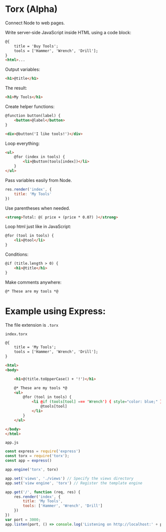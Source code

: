 # Torx (Alpha)

Connect Node to web pages.



Write server-side JavaScript inside HTML using a code block:

```html
@{
    title = 'Buy Tools';
    tools = ['Hammer', 'Wrench', 'Drill'];
}
<html>...
```

Output variables:

```html
<h1>@title</h1>
```

The result:
```html
<h1>My Tools</h1>
```

Create helper functions:

```html
@function button(label) {
	<button>@label</button>
}

<div>@button('I like tools!')</div>
```

Loop everything:
```html
<ul>
	@for (index in tools) {
		<li>@button(tools[index])</li>
	}
</ul>
```

Pass variables easily from Node.
```js
res.render('index', {
	title: 'My Tools'
})
```

Use parentheses when needed.

```html
<strong>Total: @( price + (price * 0.07) )</strong>
```

Loop html just like in JavaScript:

```html
@for (tool in tools) {
    <li>@tool</li>
}
```

Conditions:
```html
@if (title.length > 0) {
    <h1>@title</h1>
}
```

Make comments anywhere:

```html
@* These are my tools *@
```
# Example using Express:

The file extension is `.torx`

`index.torx`

```html
@{
    title = 'My Tools';
    tools = ['Hammer', 'Wrench', 'Drill'];
}

<html>
<body>

    <h1>@(title.toUpperCase() + '!')</h1>

    @* These are my tools *@
	<ul>
		@for (tool in tools) {
			<li @if (tools[tool] === 'Wrench') { style="color: blue;" }>
				@tools[tool]
			</li>
		}
    </ul>

</body>
</html>
```
`app.js`

``` javascript
const express = require('express')
const torx = require('torx');
const app = express()

app.engine('torx', torx)

app.set('views', './views') // Specify the views directory
app.set('view engine', 'torx') // Register the template engine

app.get('/', function (req, res) {
    res.render('index', {
        title: 'My Tools',
        tools: ['Hammer', 'Wrench', 'Drill']
    })
})
var port = 3000;
app.listen(port, () => console.log('Listening on http://localhost:' + port))
```